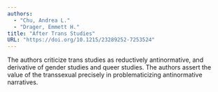 ```yaml
---
authors:
  - "Chu, Andrea L."
  - "Drager, Emmett H."
title: "After Trans Studies"
URL: "https://doi.org/10.1215/23289252-7253524"
---
```


The authors criticize trans studies as reductively antinormative, and
derivative of gender studies and queer studies.  The authors assert
the value of the transsexual precisely in problematicizing
antinormative narratives.

